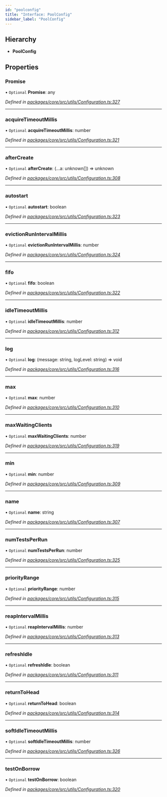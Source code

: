 ```yaml
---
id: "poolconfig"
title: "Interface: PoolConfig"
sidebar_label: "PoolConfig"
---
```


## Hierarchy

* **PoolConfig**

## Properties

### Promise

• `Optional` **Promise**: any

*Defined in [packages/core/src/utils/Configuration.ts:327](https://github.com/mikro-orm/mikro-orm/blob/18b580bb42/packages/core/src/utils/Configuration.ts#L327)*

___

### acquireTimeoutMillis

• `Optional` **acquireTimeoutMillis**: number

*Defined in [packages/core/src/utils/Configuration.ts:321](https://github.com/mikro-orm/mikro-orm/blob/18b580bb42/packages/core/src/utils/Configuration.ts#L321)*

___

### afterCreate

• `Optional` **afterCreate**: (...a: unknown[]) => unknown

*Defined in [packages/core/src/utils/Configuration.ts:308](https://github.com/mikro-orm/mikro-orm/blob/18b580bb42/packages/core/src/utils/Configuration.ts#L308)*

___

### autostart

• `Optional` **autostart**: boolean

*Defined in [packages/core/src/utils/Configuration.ts:323](https://github.com/mikro-orm/mikro-orm/blob/18b580bb42/packages/core/src/utils/Configuration.ts#L323)*

___

### evictionRunIntervalMillis

• `Optional` **evictionRunIntervalMillis**: number

*Defined in [packages/core/src/utils/Configuration.ts:324](https://github.com/mikro-orm/mikro-orm/blob/18b580bb42/packages/core/src/utils/Configuration.ts#L324)*

___

### fifo

• `Optional` **fifo**: boolean

*Defined in [packages/core/src/utils/Configuration.ts:322](https://github.com/mikro-orm/mikro-orm/blob/18b580bb42/packages/core/src/utils/Configuration.ts#L322)*

___

### idleTimeoutMillis

• `Optional` **idleTimeoutMillis**: number

*Defined in [packages/core/src/utils/Configuration.ts:312](https://github.com/mikro-orm/mikro-orm/blob/18b580bb42/packages/core/src/utils/Configuration.ts#L312)*

___

### log

• `Optional` **log**: (message: string, logLevel: string) => void

*Defined in [packages/core/src/utils/Configuration.ts:316](https://github.com/mikro-orm/mikro-orm/blob/18b580bb42/packages/core/src/utils/Configuration.ts#L316)*

___

### max

• `Optional` **max**: number

*Defined in [packages/core/src/utils/Configuration.ts:310](https://github.com/mikro-orm/mikro-orm/blob/18b580bb42/packages/core/src/utils/Configuration.ts#L310)*

___

### maxWaitingClients

• `Optional` **maxWaitingClients**: number

*Defined in [packages/core/src/utils/Configuration.ts:319](https://github.com/mikro-orm/mikro-orm/blob/18b580bb42/packages/core/src/utils/Configuration.ts#L319)*

___

### min

• `Optional` **min**: number

*Defined in [packages/core/src/utils/Configuration.ts:309](https://github.com/mikro-orm/mikro-orm/blob/18b580bb42/packages/core/src/utils/Configuration.ts#L309)*

___

### name

• `Optional` **name**: string

*Defined in [packages/core/src/utils/Configuration.ts:307](https://github.com/mikro-orm/mikro-orm/blob/18b580bb42/packages/core/src/utils/Configuration.ts#L307)*

___

### numTestsPerRun

• `Optional` **numTestsPerRun**: number

*Defined in [packages/core/src/utils/Configuration.ts:325](https://github.com/mikro-orm/mikro-orm/blob/18b580bb42/packages/core/src/utils/Configuration.ts#L325)*

___

### priorityRange

• `Optional` **priorityRange**: number

*Defined in [packages/core/src/utils/Configuration.ts:315](https://github.com/mikro-orm/mikro-orm/blob/18b580bb42/packages/core/src/utils/Configuration.ts#L315)*

___

### reapIntervalMillis

• `Optional` **reapIntervalMillis**: number

*Defined in [packages/core/src/utils/Configuration.ts:313](https://github.com/mikro-orm/mikro-orm/blob/18b580bb42/packages/core/src/utils/Configuration.ts#L313)*

___

### refreshIdle

• `Optional` **refreshIdle**: boolean

*Defined in [packages/core/src/utils/Configuration.ts:311](https://github.com/mikro-orm/mikro-orm/blob/18b580bb42/packages/core/src/utils/Configuration.ts#L311)*

___

### returnToHead

• `Optional` **returnToHead**: boolean

*Defined in [packages/core/src/utils/Configuration.ts:314](https://github.com/mikro-orm/mikro-orm/blob/18b580bb42/packages/core/src/utils/Configuration.ts#L314)*

___

### softIdleTimeoutMillis

• `Optional` **softIdleTimeoutMillis**: number

*Defined in [packages/core/src/utils/Configuration.ts:326](https://github.com/mikro-orm/mikro-orm/blob/18b580bb42/packages/core/src/utils/Configuration.ts#L326)*

___

### testOnBorrow

• `Optional` **testOnBorrow**: boolean

*Defined in [packages/core/src/utils/Configuration.ts:320](https://github.com/mikro-orm/mikro-orm/blob/18b580bb42/packages/core/src/utils/Configuration.ts#L320)*
